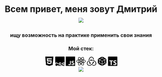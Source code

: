 <h1 align="center">Всем привет, меня зовут Дмитрий<img src="https://github.com/blackcater/blackcater/raw/main/images/Hi.gif" height="32"/></h1>
<h3 align="center">ищу возможность на практике применить свои знания</h3>
<div align="center">
<h3>Мой стек:</h3>
  <div>
    <img width="30" heigth="30" src="./images/html5.svg"/>
    <img width="30" heigth="30" src="./images/csswizardry.svg"/>
    <img width="30" heigth="30" src="./images/javascript.svg"/>
    <img width="30" heigth="30" src="./images/react.svg"/>
    <img width="30" heigth="30" src="./images/redux.svg"/>
    <img width="30" heigth="30" src="./images/webpack.svg"/>
    <img width="30" heigth="30" src="./images/typescript.svg"/>
  </div>
  <div>
  <img src = "https://github-readme-stats.vercel.app/api/top-langs/?username=DmitryBaranovAndreevich" />
</div>


<!--
**DmitryBaranovAndreevich/DmitryBaranovAndreevich** is a ✨ _special_ ✨ repository because its `README.md` (this file) appears on your GitHub profile.

Here are some ideas to get you started:

- 🔭 I’m currently working on ...
- 🌱 I’m currently learning ...
- 👯 I’m looking to collaborate on ...
- 🤔 I’m looking for help with ...
- 💬 Ask me about ...
- 📫 How to reach me: ...
- 😄 Pronouns: ...
- ⚡ Fun fact: ...
-->
